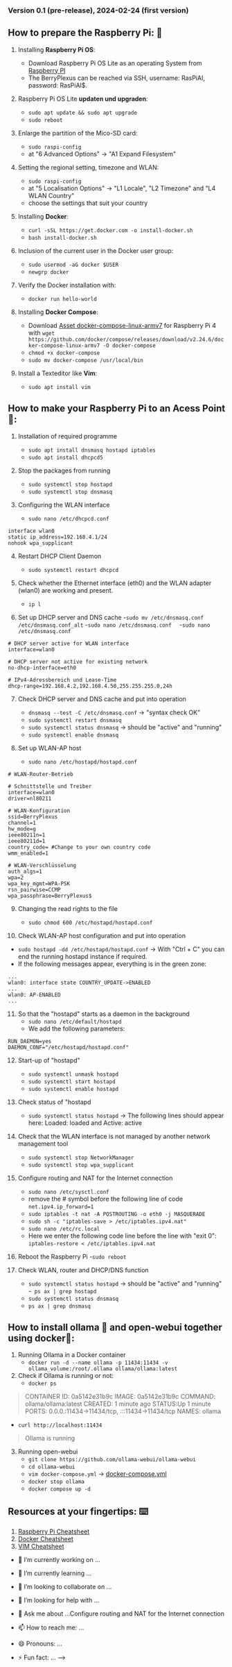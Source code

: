 ### Version 0.1 (pre-release), 2024-02-24 (first version)

## How to prepare the Raspberry Pi: :pie:

1. Installing **Raspberry Pi OS**:
   - Download Raspberry Pi OS Lite as an operating System from [Raspberry PI](https://downloads.raspberrypi.com/raspios_lite_arm64/images/raspios_lite_arm64-2023-12-11/2023-12-11-raspios-bookworm-arm64-lite.img.xz?_gl=1*ub0mk4*_ga*MTk1NDg2OTQzMC4xNzA3ODE5Nzc2*_ga_22FD70LWDS*MTcwODc3NTIyMC4yLjEuMTcwODc3NTMwOC4wLjAuMA..)
    - The BerryPlexus can be reached via SSH, username: RasPiAI, password: RasPiAI$.

2. Raspberry Pi OS Lite **updaten und upgraden**:
   - `sudo apt update && sudo apt upgrade`
   - `sudo reboot`
      
3. Enlarge the partition of the Mico-SD card:
    - `sudo raspi-config`
    - at "6 Advanced Options" -> "A1 Expand Filesystem"

4. Setting the regional setting, timezone and WLAN:
     - `sudo raspi-config`
     - at "5 Localisation Options" -> "L1 Locale", "L2 Timezone" and "L4 WLAN Country"
     - choose the settings that suit your country 
  
5. Installing **Docker**:
   - `curl -sSL https://get.docker.com -o install-docker.sh`
   - `bash install-docker.sh`

6. Inclusion of the current user in the Docker user group:
   - `sudo usermod -aG docker $USER`
   - `newgrp docker`

7. Verify the Docker installation with:
   - `docker run hello-world`
  
8. Installing **Docker Compose**:
    - Download [Asset docker-compose-linux-armv7](https://github.com/docker/compose/releases/download/v2.24.6/docker-compose-linux-armv7) for Raspberry Pi 4 with `wget https://github.com/docker/compose/releases/download/v2.24.6/docker-compose-linux-armv7 -O docker-compose`
    - `chmod +x docker-compose`
    - `sudo mv docker-compose /usr/local/bin`

9. Install a Texteditor like **Vim**:
   - `sudo apt install vim`
  
## How to make your Raspberry Pi to an Acess Point :satellite::

1. Installation of required programme
   - `sudo apt install dnsmasq hostapd iptables`
   - `sudo apt install dhcpcd5`

2. Stop the packages from running
   - `sudo systemctl stop hostapd`
   - `sudo systemctl stop dnsmasq` 

3. Configuring the WLAN interface
    - `sudo nano /etc/dhcpcd.conf`
```
interface wlan0
static ip_address=192.168.4.1/24
nohook wpa_supplicant
```
4. Restart DHCP Client Daemon
    - `sudo systemctl restart dhcpcd`
    
5. Check whether the Ethernet interface (eth0) and the WLAN adapter (wlan0) are working and present.
    - `ip l`

6. Set up DHCP server and DNS cache
   -`sudo mv /etc/dnsmasq.conf /etc/dnsmasq.conf_alt`
   -`sudo nano /etc/dnsmasq.conf  `
   -`sudo nano /etc/dnsmasq.conf`

```
# DHCP server active for WLAN interface
interface=wlan0

# DHCP server not active for existing network
no-dhcp-interface=eth0

# IPv4-Adressbereich und Lease-Time
dhcp-range=192.168.4.2,192.168.4.50,255.255.255.0,24h
```

7. Check DHCP server and DNS cache and put into operation
   - `dnsmasq --test -C /etc/dnsmasq.conf` -> "syntax check OK"
   - `sudo systemctl restart dnsmasq`
   - `sudo systemctl status dnsmasq` -> should be "active" and "running" 
   - `sudo systemctl enable dnsmasq`

8. Set up WLAN-AP host
   - `sudo nano /etc/hostapd/hostapd.conf`
```
# WLAN-Router-Betrieb

# Schnittstelle und Treiber
interface=wlan0
driver=nl80211

# WLAN-Konfiguration
ssid=BerryPlexus
channel=1
hw_mode=g
ieee80211n=1
ieee80211d=1
country_code= #Change to your own country code 
wmm_enabled=1

# WLAN-Verschlüsselung
auth_algs=1
wpa=2
wpa_key_mgmt=WPA-PSK
rsn_pairwise=CCMP
wpa_passphrase=BerryPlexus$
```

9. Changing the read rights to the file
   - `sudo chmod 600 /etc/hostapd/hostapd.conf`

10. Check WLAN-AP host configuration and put into operation
   - `sudo hostapd -dd /etc/hostapd/hostapd.conf` -> With "Ctrl + C" you can end the running hostapd instance if required.
   - If the following messages appear, everything is in the green zone:
```
...
wlan0: interface state COUNTRY_UPDATE->ENABLED
...
wlan0: AP-ENABLED
...
```

11. So that the "hostapd" starts as a daemon in the background
    - `sudo nano /etc/default/hostapd`
    - We add the following parameters:
```
RUN_DAEMON=yes
DAEMON_CONF="/etc/hostapd/hostapd.conf"
```

12. Start-up of "hostapd"
    - `sudo systemctl unmask hostapd`
    - `sudo systemctl start hostapd`
    - `sudo systemctl enable hostapd`
   
13. Check status of "hostapd
    - `sudo systemctl status hostapd` -> The following lines should appear here: Loaded: loaded and Active: active

14. Check that the WLAN interface is not managed by another network management tool
    - `sudo systemctl stop NetworkManager`
    - `sudo systemctl stop wpa_supplicant`

14.  Configure routing and NAT for the Internet connection
     - `sudo nano /etc/sysctl.conf`
     - remove the # symbol before the following line of code `net.ipv4.ip_forward=1`
     - `sudo iptables -t nat -A POSTROUTING -o eth0 -j MASQUERADE`
     - `sudo sh -c "iptables-save > /etc/iptables.ipv4.nat"`
     - `sudo nano /etc/rc.local`
     - Here we enter the following code line before the line with "exit 0": `iptables-restore < /etc/iptables.ipv4.nat`
   
15. Reboot the Raspberry Pi
    -`sudo reboot`

16. Check WLAN, router and DHCP/DNS function
    - `sudo systemctl status hostapd` -> should be "active" and "running"
    -` ps ax | grep hostapd`
    - `sudo systemctl status dnsmasq`
    -  `ps ax | grep dnsmasq`

## How to install ollama 🦙 and open-webui together using docker🐳:

1. Running Ollama in a Docker container
   - `docker run -d --name ollama -p 11434:11434 -v ollama_volume:/root/.ollama ollama/ollama:latest`    
2. Check if Ollama is running or not:
   - `docker ps`
> CONTAINER ID: 0a5142e31b9c  IMAGE: 0a5142e31b9c  COMMAND: ollama/ollama:latest  CREATED: 1 minute ago  STATUS:Up 1 minute              PORTS: 0.0.0.:11434->11434/tcp,  :::11434->11434/tcp  NAMES: ollama      
   - `curl http://localhost:11434`
> Ollama is running

3. Running open-webui
   - `git clone https://github.com/ollama-webui/ollama-webui`
   - `cd ollama-webui`
   - `vim docker-compose.yml` -> [docker-compose.yml](https://github.com/BerryPlexus/BerryPlexus/blob/main/docker-compose.yml)
   - `docker stop ollama`
   - `docker compose up -d`

## Resources at your fingertips: ⌨️

1. [Raspberry Pi Cheatsheet](https://opensource.com/sites/default/files/gated-content/raspberry_pi_cheatsheet_from_opensource.com_.pdf)
2. [Docker Cheatsheet](https://collabnix.com/docker-cheatsheet/)
3. [VIM Cheatsheet](https://devhints.io/vim)



- 🔭 I’m currently working on ...
- 🌱 I’m currently learning ...
- 👯 I’m looking to collaborate on ...
- 🤔 I’m looking for help with ...
- 💬 Ask me about ...Configure routing and NAT for the Internet connection


- 📫 How to reach me: ...
- 😄 Pronouns: ...
- ⚡ Fun fact: ...
-->
